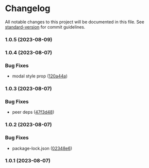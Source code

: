 # Changelog

All notable changes to this project will be documented in this file. See [standard-version](https://github.com/conventional-changelog/standard-version) for commit guidelines.

### 1.0.5 (2023-08-09)

### 1.0.4 (2023-08-07)


### Bug Fixes

* modal style prop ([120a44a](https://github.com/birdwingo/react-native-swipe-modal/commit/120a44a1a4be0fbe28169ffeb793a734ad25cffc))

### 1.0.3 (2023-08-07)


### Bug Fixes

* peer deps ([47f3d48](https://github.com/birdwingo/react-native-swipe-modal/commit/47f3d48da9faf9c853d3d2c24e441d732e6a86bf))

### 1.0.2 (2023-08-07)


### Bug Fixes

* package-lock.json ([02348e6](https://github.com/birdwingo/react-native-swipe-modal/commit/02348e635c5f852a23623b2472543763fa5664ad))

### 1.0.1 (2023-08-07)

